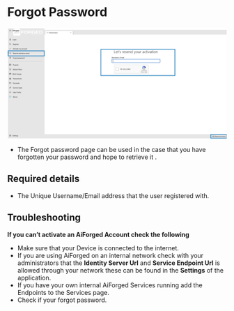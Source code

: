 # Forgot Password

![](.gitbook/assets/7%20%281%29.png)

* The Forgot password page can be used in the case that you have forgotten your password and hope to retrieve it .

## Required details

* The Unique Username/Email address that the user registered with.

## Troubleshooting

**If you can’t activate an AiForged Account check the following**

* Make sure that your Device is connected to the internet.
* If you are using AiForged on an internal network check with your administrators that the **Identity Server Url** and **Service Endpoint Url** is allowed through your network these can be found in the **Settings** of the application.
* If you have your own internal AiForged Services running add the Endpoints to the Services page.
* Check if your forgot password.

